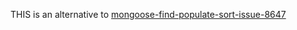 THIS is an alternative to [mongoose-find-populate-sort-issue-8647](../mongoose-find-populate-sort-issue-8647)